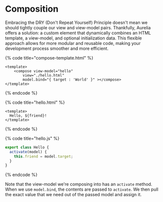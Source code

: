 # Composition

Embracing the DRY (Don't Repeat Yourself) Principle doesn't mean we should tightly couple our view and view-model pairs. Thankfully, Aurelia offers a solution: a custom element that dynamically combines an HTML template, a view-model, and optional initialization data. This flexible approach allows for more modular and reusable code, making your development process smoother and more efficient.

{% code title="compose-template.html" %}
```markup
<template>
    <compose view-model="hello"
        view="./hello.html"
        model.bind="{ target : 'World' }" ></compose>
</template>
```
{% endcode %}

{% code title="hello.html" %}
```markup
<template>
  Hello, ${friend}!
</template>
```
{% endcode %}

{% code title="hello.js" %}
```javascript
export class Hello {
  activate(model) {
    this.friend = model.target;
  }
}
```
{% endcode %}

Note that the view-model we're composing into has an `activate` method. When we use `model.bind`, the contents are passed to `activate`. We then pull the exact value that we need out of the passed model and assign it.

